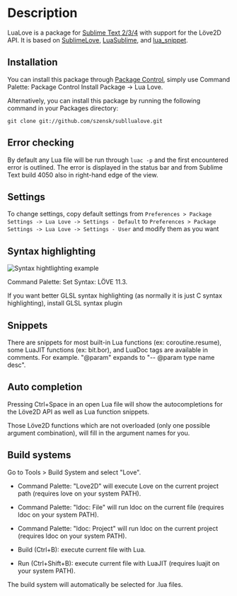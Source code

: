 # Description

LuaLove is a package for [Sublime Text 2/3/4](http://www.sublimetext.com) with support for the Löve2D API. It is based on [SublimeLove](https://github.com/minism/SublimeLove), [LuaSublime](https://github.com/rorydriscoll/LuaSublime), and [lua_snippet](https://github.com/yinqiang/lua_snippet).

## Installation

You can install this package through [Package Control](https://sublime.wbond.net/installation), simply use Command Palette: Package Control Install Package -> Lua Love.

Alternatively, you can install this package by running the following command in your Packages directory:

    git clone git://github.com/szensk/subllualove.git

## Error checking

By default any Lua file will be run through `luac -p` and the first encountered error is outlined. The error is displayed in the status bar and from Sublime Text build 4050 also in right-hand edge of the view.

## Settings
To change settings, copy default settings from `Preferences > Package Settings -> Lua Love -> Settings - Default` to `Preferences > Package Settings -> Lua Love -> Settings - User` and modify them as you want

## Syntax highlighting

![Syntax hightlighting example](https://i.imgur.com/xT91wN3.png "syntax hightlighting, auto completion and error checking")

Command Palette: Set Syntax: LÖVE 11.3.

If you want better GLSL syntax highlighting (as normally it is just C syntax highlighting), install GLSL syntax plugin

## Snippets

There are snippets for most built-in Lua functions (ex: coroutine.resume), some LuaJIT functions (ex: bit.bor), and LuaDoc tags are available in comments. For example. "@param" expands to "-- @param type name desc".

## Auto completion

Pressing Ctrl+Space in an open Lua file will show the autocompletions for the Löve2D API as well as Lua function snippets.

Those Löve2D functions which are not overloaded (only one possible argument combination), will fill in the argument names for you.

## Build systems

Go to Tools > Build System and select "Love".

* Command Palette: "Love2D" will execute Love on the current project path (requires love on your system PATH).

* Command Palette: "ldoc: File" will run ldoc on the current file (requires ldoc on your system PATH).

* Command Palette: "ldoc: Project" will run ldoc on the current project (requires ldoc on your system PATH).

* Build (Ctrl+B): execute current file with Lua.

* Run (Ctrl+Shift+B): execute current file with LuaJIT (requires luajit on your system PATH).

The build system will automatically be selected for .lua files.
